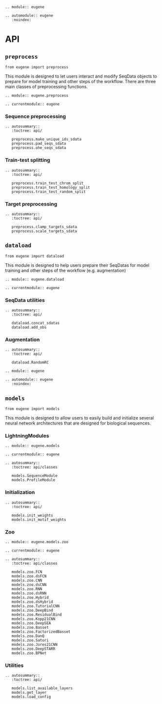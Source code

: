 ```{eval-rst}
.. module:: eugene
```

```{eval-rst}
.. automodule:: eugene
   :noindex:
```

# API

## `preprocess`

```
from eugene import preprocess
```

This module is designed to let users interact and modify SeqData objects to prepare for model training and other steps of the workflow. There are three main classes of preprocessing functions.

```{eval-rst}
.. module:: eugene.preprocess
```

```{eval-rst}
.. currentmodule:: eugene
```

### Sequence preprocessing

```{eval-rst}
.. autosummary::
   :toctree: api/

   preprocess.make_unique_ids_sdata
   preprocess.pad_seqs_sdata
   preprocess.ohe_seqs_sdata
```

### Train-test splitting

```{eval-rst}
.. autosummary::
   :toctree: api/
   
   preprocess.train_test_chrom_split
   preprocess.train_test_homology_split
   preprocess.train_test_random_split
```

### Target preprocessing

```{eval-rst}
.. autosummary::
   :toctree: api/

   preprocess.clamp_targets_sdata
   preprocess.scale_targets_sdata
```

## `dataload`

```
from eugene import dataload
```

This module is designed to help users prepare their SeqDatas for model training and other steps of the workflow (e.g. augmentation)

```{eval-rst}
.. module:: eugene.dataload
```

```{eval-rst}
.. currentmodule:: eugene
```

### SeqData utilities

```{eval-rst}
.. autosummary::
   :toctree: api/

   dataload.concat_sdatas
   dataload.add_obs
```

### Augmentation

```{eval-rst}
.. autosummary::
   :toctree: api/

   dataload.RandomRC
```
```{eval-rst}
.. module:: eugene
```

```{eval-rst}
.. automodule:: eugene
   :noindex:
```

## `models`

```
from eugene import models
```

This module is designed to allow users to easily build and initialize several neural network architectures that are designed for biological sequences.

### LightningModules

```{eval-rst}
.. module:: eugene.models
```

```{eval-rst}
.. currentmodule:: eugene
```

```{eval-rst}
.. autosummary::
   :toctree: api/classes

   models.SequenceModule
   models.ProfileModule
```

### Initialization

```{eval-rst}
.. autosummary::
   :toctree: api/

   models.init_weights
   models.init_motif_weights
```

### Zoo

```{eval-rst}
.. module:: eugene.models.zoo
```

```{eval-rst}
.. currentmodule:: eugene
```

```{eval-rst}
.. autosummary::
   :toctree: api/classes

   models.zoo.FCN
   models.zoo.dsFCN
   models.zoo.CNN
   models.zoo.dsCNN
   models.zoo.RNN
   models.zoo.dsRNN
   models.zoo.Hybrid
   models.zoo.dsHybrid
   models.zoo.TutorialCNN
   models.zoo.DeepBind
   models.zoo.ResidualBind
   models.zoo.Kopp21CNN
   models.zoo.DeepSEA
   models.zoo.Basset
   models.zoo.FactorizedBasset
   models.zoo.DanQ
   models.zoo.Satori
   models.zoo.Jores21CNN
   models.zoo.DeepSTARR
   models.zoo.BPNet
```

### Utilities

```{eval-rst}
.. autosummary::
   :toctree: api/

   models.list_available_layers
   models.get_layer
   models.load_config
```
